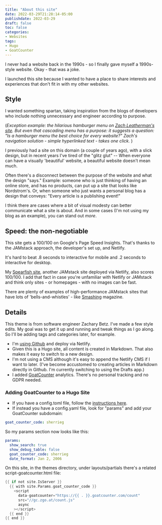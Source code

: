 ```yaml
---
title: "About this site"
date: 2022-03-29T21:28:14-05:00
publishdate: 2022-03-29
draft: false
toc: false
categories:
- Websites
tags:
- Hugo
- GoatCounter
---
```


I never had a website back in the 1990s - so I finally gave myself a 1990s-style website. Okay - that was a joke. 

I launched this site because I wanted to have a place to share interests and experiences that don't fit in with my other websites. 

## Style

I wanted something spartan, taking inspiration from the blogs of developers who include nothing unnecessary and engineer according to purpose. 

(<em>Exception example: the hilarious hamburger menu on <a href="https://www.zachleat.com/" target="blank">Zach Leatherman's site</a>. But even that cascading menu has a purpose: it suggests a question: "Is a hamburger menu the best choice for every website?" Zach's navigation solution - simple hyperlinked text - takes one click. </em>)

I previously had a site on this domain (a couple of years ago), with a slick design, but in recent years I've tired of the "glitz glut" -- When everyone can have a visually 'beautiful' website, a beautiful website doesn't mean much. 

Often there's a disconnect between the purpose of the website and what the design "says." Example: someone who is just thinking of having an online store, and has no products, can put up a site that looks like Nordstrom's. Or, when someone who just wants a personal blog has a design that conveys: "Every article is a publishing event!" 

I think there are cases where a bit of visual modesty can better communicate what a site is about. And in some cases (I'm not using my blog as an example), you can stand out <em>more</em>.


## Speed: the non-negotiable

This site gets a 100/100 on Google's Page Speed Insights. That's thanks to the JAMstack approach, the developer's set up, and Netlify.

It's hard to beat .8 seconds to interactive for mobile and .2 seconds to interactive for desktop. 

My <a href="https://www.spearfishcap.com/" target="blank">Spearfish site</a>, another JAMstack site deployed via Netlify, also scores 100/100. I add that fact in case you're unfamiliar with Netlify or JAMstack and think only sites - or homepages - with no images can be fast.

There are plenty of examples of high-performance JAMstack sites that have lots of 'bells-and-whistles' - like <a href="https://www.smashingmagazine.com/" target="blank">Smashing</a> magazine.


## Details

This theme is from software engineer Zachary Betz. I've made a few style edits. My goal was to get it up and running and tweak things as I go along. So I'll be adding tags and categories later, for example. 

* I'm <a href="https://github.com/SherG/zblogtest/" target="blank">using Github</a> and deploy via Netlify. 
* Given this is a Hugo site, all content is created in Markdown. That also makes it easy to switch to a new design. 
* I'm not using a CMS although it's easy to append the Netlify CMS if I want to later. (I've become accustomed to creating articles in Markdown directly in Github. I'm currently switching to using the Drafts app.)
* I added <a href="https://www.goatcounter.com/" target="blank">GoatCounter</a> analytics. There's no personal tracking and no GDPR needed. 

### Adding GoatCounter to a Hugo Site

* If you have a config.toml file, follow the <a href="https://robb.sh/posts/adding-goatcounter-analytics-to-hugo/" target="blank">instructions here</a>. 
* If instead you have a config.yaml file, look for "params" and add your GoatCounter subdomain:

```yaml
goat_counter_code: sherrieg
```

So my params section now looks like this: 

```yaml
params:
  show_search: true
  show_debug_table: false
  goat_counter_code: sherrieg
  date_format: Jan 2, 2006
```


On this site, in the themes directory, under layouts/partials there's a related script-goatcounter.html file:

```go
{{ if not site.IsServer }}
  {{ with site.Params.goat_counter_code }}
    <script
      data-goatcounter="https://{{ . }}.goatcounter.com/count"
      src="//gc.zgo.at/count.js"
      async
    ></script>
  {{ end }}
{{ end }}
```
